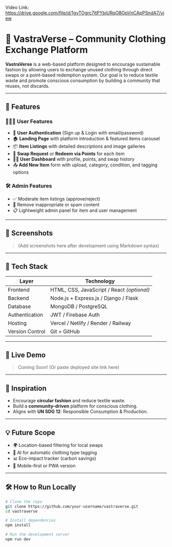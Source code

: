
Video Link: https://drive.google.com/file/d/1gyTOgrc7ltPYbjURqO8OpVnCApPSndA7/view

# 👚 VastraVerse – Community Clothing Exchange Platform

**VastraVerse** is a web-based platform designed to encourage sustainable fashion by allowing users to exchange unused clothing through direct swaps or a point-based redemption system. Our goal is to reduce textile waste and promote conscious consumption by building a community that reuses, not discards.

---

## 🌟 Features

### 🧑‍🤝‍🧑 User Features
- 🔐 **User Authentication** (Sign up & Login with email/password)
- 🏠 **Landing Page** with platform introduction & featured items carousel
- 📦 **Item Listings** with detailed descriptions and image galleries
- 🔄 **Swap Request** or **Redeem via Points** for each item
- 🧑‍💼 **User Dashboard** with profile, points, and swap history
- 📤 **Add New Item** form with upload, category, condition, and tagging options

### 🛠️ Admin Features
- ✅ Moderate item listings (approve/reject)
- 🧹 Remove inappropriate or spam content
- 📋 Lightweight admin panel for item and user management

---

## 📸 Screenshots
> (Add screenshots here after development using Markdown syntax)

---

## 🚀 Tech Stack

| Layer       | Technology              |
|-------------|--------------------------|
| Frontend    | HTML, CSS, JavaScript / React *(optional)* |
| Backend     | Node.js + Express.js / Django / Flask |
| Database    | MongoDB / PostgreSQL     |
| Authentication | JWT / Firebase Auth  |
| Hosting     | Vercel / Netlify / Render / Railway |
| Version Control | Git + GitHub         |

---

## 🔗 Live Demo

> Coming Soon! (Or paste deployed site link here)

---

## 🧠 Inspiration

- Encourage **circular fashion** and reduce textile waste.
- Build a **community-driven** platform for conscious clothing.
- Aligns with **UN SDG 12**: Responsible Consumption & Production.

---

## 💡 Future Scope

- 🌍 Location-based filtering for local swaps
- 🧠 AI for automatic clothing type tagging
- 📊 Eco-impact tracker (carbon savings)
- 📱 Mobile-first or PWA version

---

## 🛠️ How to Run Locally

```bash
# Clone the repo
git clone https://github.com/your-username/vastraverse.git
cd vastraverse

# Install dependencies
npm install

# Run the development server
npm run dev

